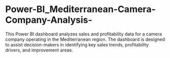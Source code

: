 # Power-BI_Mediterranean-Camera-Company-Analysis-
This Power BI dashboard analyzes sales and profitability data for a camera company operating in the Mediterranean region. The dashboard is designed to assist decision-makers in identifying key sales trends, profitability drivers, and improvement areas.  
